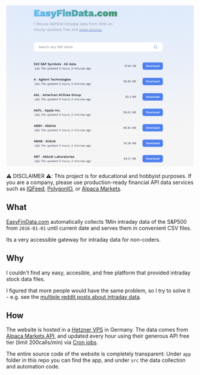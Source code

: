 ![EasyFinData.com](images/cover.png)

⚠️ DISCLAIMER ⚠️: This project is for educational and hobbyist purposes. If you are a company, please use production-ready financial API data services such as [IQFeed](https://www.iqfeed.net/), [PolygonIO](https://polygon.io/), or [Alpaca Markets](https://alpaca.markets/).

## What

[EasyFinData.com](https://EasyFinData.com) automatically collects 1Min intraday data of the S&P500 from `2016-01-01` until current date and serves them in convenient CSV files.

Its a very accessible gateway for intraday data for non-coders.

## Why

I couldn't find any easy, accesible, and free platform that provided intraday stock data files.

I figured that more people would have the same problem, so I try to solve it - e.g. see the [multiple reddit posts about intraday data](https://www.google.com/search?q=intraday+data+free+site%3Awww.reddit.com).

## How

The website is hosted in a [Hetzner VPS](https://www.hetzner.com/cloud/) in Germany. The data comes from [Alpaca Markets API](https://alpaca.markets/), and updated every hour
using their generous API free tier (limit 200calls/min) via [Cron jobs](https://en.wikipedia.org/wiki/Cron).

The entire source code of the website is completely transparent: Under `app` folder in this repo you can find the app, and under `src` the data collection and automation code.
